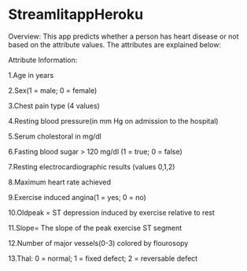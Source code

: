 # StreamlitappHeroku
Overview:
This app predicts whether a person has heart disease or not based on the attribute values. The attributes are explained below:

Attribute Information:

1.Age in years

2.Sex(1 = male; 0 = female)

3.Chest pain type (4 values)

4.Resting blood pressure(in mm Hg on admission to the hospital)

5.Serum cholestoral in mg/dl

6.Fasting blood sugar > 120 mg/dl (1 = true; 0 = false)

7.Resting electrocardiographic results (values 0,1,2)

8.Maximum heart rate achieved

9.Exercise induced angina(1 = yes; 0 = no)

10.Oldpeak = ST depression induced by exercise relative to rest

11.Slope= The slope of the peak exercise ST segment

12.Number of major vessels(0-3) colored by flourosopy

13.Thal: 0 = normal; 1 = fixed defect; 2 = reversable defect
